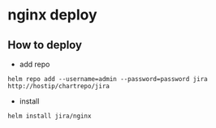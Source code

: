 # nginx deploy

## How to deploy

* add repo

```code
helm repo add --username=admin --password=password jira http://hostip/chartrepo/jira

```

* install

```code
helm install jira/nginx
```
